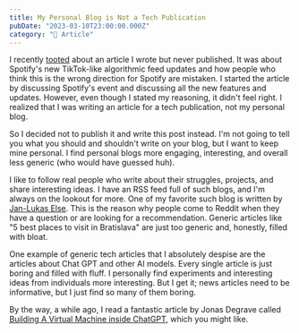 ```yaml
---
title: My Personal Blog is Not a Tech Publication
pubDate: "2023-03-10T23:00:00.000Z"
category: "📝 Article"
---
```


I recently [tooted](https://toot.io/@zan/110003972779803259) about an article I wrote but never published. It was about Spotify's new TikTok-like algorithmic feed updates and how people who think this is the wrong direction for Spotify are mistaken. I started the article by discussing Spotify's event and discussing all the new features and updates. However, even though I stated my reasoning, it didn't feel right. I realized that I was writing an article for a tech publication, not my personal blog.

So I decided not to publish it and write this post instead. I'm not going to tell you what you should and shouldn't write on your blog, but I want to keep mine personal. I find personal blogs more engaging, interesting, and overall less generic (who would have guessed huh).

I like to follow real people who write about their struggles, projects, and share interesting ideas. I have an RSS feed full of such blogs, and I'm always on the lookout for more. One of my favorite such blog is written by [Jan-Lukas Else](https://jlelse.blog/). This is the reason why people come to Reddit when they have a question or are looking for a recommendation. Generic articles like "5 best places to visit in Bratislava" are just too generic and, honestly, filled with bloat.

One example of generic tech articles that I absolutely despise are the articles about Chat GPT and other AI models. Every single article is just boring and filled with fluff. I personally find experiments and interesting ideas from individuals more interesting. But I get it; news articles need to be informative, but I just find so many of them boring.

By the way, a while ago, I read a fantastic article by Jonas Degrave called [Building A Virtual Machine inside ChatGPT](https://www.engraved.blog/building-a-virtual-machine-inside/), which you might like.

